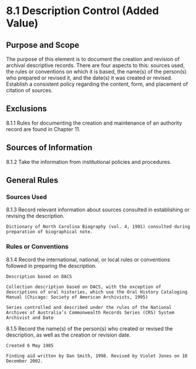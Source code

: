 # 8.1 Description Control (Added Value)

## Purpose and Scope

The purpose of this element is to document the creation and revision of archival descriptive records. There are four aspects to this: sources used, the rules or conventions on which it is based, the name(s) of the person(s) who prepared or revised it, and the date(s) it was created or revised. Establish a consistent policy regarding the content, form, and placement of citation of sources.

## Exclusions

8.1.1 Rules for documenting the creation and maintenance of an authority record are found in Chapter 11.
## Sources of Information

8.1.2 Take the information from institutional policies and procedures.

## General Rules

### Sources Used

8.1.3 Record relevant information about sources consulted in establishing or revising the description.

`Dictionary of North Carolina Biography (vol. 4, 1991) consulted during preparation of biographical note.`

### Rules or Conventions

8.1.4 Record the international, national, or local rules or conventions followed in preparing the description.
```
Description based on DACS

Collection description based on DACS, with the exception of descriptions of oral histories, which use the Oral History Cataloging Manual (Chicago: Society of American Archivists, 1995)

Series controlled and described under the rules of the National Archives of Australia’s Commonwealth Records Series (CRS) System
Archivist and Date
```
8.1.5 Record the name(s) of the person(s) who created or revised the description, as well as the creation or revision date.
```
Created 6 May 1985

Finding aid written by Dan Smith, 1998. Revised by Violet Jones on 18 December 2002.
```
